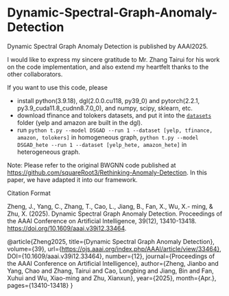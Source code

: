# Dynamic-Spectral-Graph-Anomaly-Detection
Dynamic Spectral Graph Anomaly Detection is published by AAAI2025.

I would like to express my sincere gratitude to Mr. Zhang Tairui for his work on the code implementation, and also extend my heartfelt thanks to the other collaborators.

If you want to use this code, please
- install python(3.9.18), dgl(2.0.0.cu118, py39_0) and pytorch(2.2.1, py3.9_cuda11.8_cudnn8.7.0_0), and numpy, scipy, sklearn, etc.
- download tfinance and tolokers datasets, and put it into the [`datasets`](datasets/) folder (yelp and amazon are built in the dgl).
- run `python t.py --model DSGAD --run 1 --dataset [yelp, tfinance, amazon, tolokers]` in homogeneous graph, `python t.py --model DSGAD_hete --run 1 --dataset [yelp_hete, amazon_hete]` in heterogeneous graph.


Note: Please refer to the original BWGNN code published at https://github.com/squareRoot3/Rethinking-Anomaly-Detection. In this paper, we have adapted it into our framework.


Citation Format

Zheng, J., Yang, C., Zhang, T., Cao, L., Jiang, B., Fan, X., Wu, X.- ming, & Zhu, X. (2025). Dynamic Spectral Graph Anomaly Detection. Proceedings of the AAAI Conference on Artificial Intelligence, 39(12), 13410-13418. https://doi.org/10.1609/aaai.v39i12.33464.

@article{Zheng2025, 
  title={Dynamic Spectral Graph Anomaly Detection}, 
  volume={39}, 
  url={https://ojs.aaai.org/index.php/AAAI/article/view/33464}, 
  DOI={10.1609/aaai.v39i12.33464}, 
  number={12}, 
  journal={Proceedings of the AAAI Conference on Artificial Intelligence}, 
  author={Zheng, Jianbo and Yang, Chao and Zhang, Tairui and Cao, Longbing and Jiang, Bin and Fan, Xuhui and Wu, Xiao-ming and Zhu, Xianxun}, 
  year={2025}, 
  month={Apr.}, 
  pages={13410-13418} }

